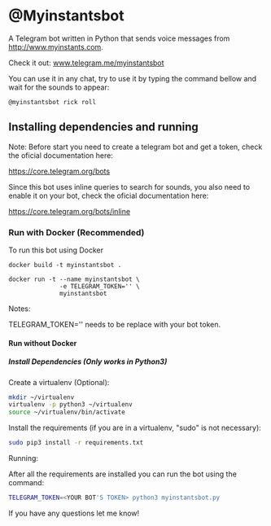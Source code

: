 # @Myinstantsbot

A Telegram bot written in Python that sends voice messages from http://www.myinstants.com.

Check it out: www.telegram.me/myinstantsbot

You can use it in any chat, try to use it by typing the command bellow and wait for the sounds to appear:
```
@myinstantsbot rick roll
```

## Installing dependencies and running

Note: Before start you need to create a telegram bot and get a token, check the oficial documentation here:

https://core.telegram.org/bots

Since this bot uses inline queries to search for sounds, you also need to enable it on your bot, check the oficial documentation here:

https://core.telegram.org/bots/inline

### Run with Docker (Recommended)

To run this bot using Docker

```
docker build -t myinstantsbot .

docker run -t --name myinstantsbot \
              -e TELEGRAM_TOKEN='' \
              myinstantsbot
```

Notes:

TELEGRAM_TOKEN='' needs to be replace with your bot token.

#### Run without Docker

##### Install Dependencies (Only works in Python3)

Create a virtualenv (Optional):
```bash
mkdir ~/virtualenv
virtualenv -p python3 ~/virtualenv
source ~/virtualenv/bin/activate
```

Install the requirements (if you are in a virtualenv, "sudo" is not necessary):
```bash
sudo pip3 install -r requirements.txt
```

Running:

After all the requirements are installed you can run the bot using the command:
```bash
TELEGRAM_TOKEN=<YOUR BOT'S TOKEN> python3 myinstantsbot.py
```


If you have any questions let me know!
